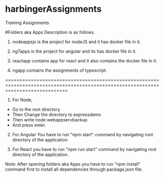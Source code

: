 # harbingerAssignments
Training Assignments

#Folders aka Apps Description is as follows.

1. nodeappsjs is the project for nodeJS and it has docker file in it.

2. ng7apps is the project for angular and its has docker file in it.

3. reactapp contains app for react and it also contains the docker file in it.

4. ngapp contains the assignments of typescript.

==================================================================================================================================

1. For Node,
  - Go to the root directory
  - Then Change the directory to expressdemo 
  - Then write node webappservbackup
  - And press enter.

2. For Angular You have to run "npm start" command by navigating root directory of the application.

3. For React you have to run "npm run start" command by navigating root directory of the application.

Note: After opening folders aka Apps you have to run "npm install" command first to install all dependencies through package.json file.



